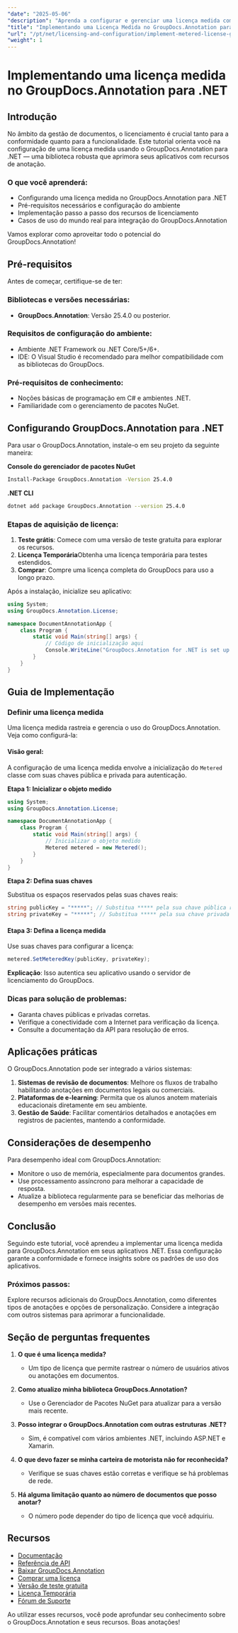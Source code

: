 ```yaml
---
"date": "2025-05-06"
"description": "Aprenda a configurar e gerenciar uma licença medida com o GroupDocs.Annotation para .NET, garantindo conformidade e funcionalidade ideal."
"title": "Implementando uma Licença Medida no GroupDocs.Annotation para .NET - Um Guia Abrangente"
"url": "/pt/net/licensing-and-configuration/implement-metered-license-groupdocs-annotation-net/"
"weight": 1
---
```


# Implementando uma licença medida no GroupDocs.Annotation para .NET

## Introdução

No âmbito da gestão de documentos, o licenciamento é crucial tanto para a conformidade quanto para a funcionalidade. Este tutorial orienta você na configuração de uma licença medida usando o GroupDocs.Annotation para .NET — uma biblioteca robusta que aprimora seus aplicativos com recursos de anotação.

### O que você aprenderá:
- Configurando uma licença medida no GroupDocs.Annotation para .NET
- Pré-requisitos necessários e configuração do ambiente
- Implementação passo a passo dos recursos de licenciamento
- Casos de uso do mundo real para integração do GroupDocs.Annotation

Vamos explorar como aproveitar todo o potencial do GroupDocs.Annotation!

## Pré-requisitos

Antes de começar, certifique-se de ter:

### Bibliotecas e versões necessárias:
- **GroupDocs.Annotation**: Versão 25.4.0 ou posterior.

### Requisitos de configuração do ambiente:
- Ambiente .NET Framework ou .NET Core/5+/6+.
- IDE: O Visual Studio é recomendado para melhor compatibilidade com as bibliotecas do GroupDocs.

### Pré-requisitos de conhecimento:
- Noções básicas de programação em C# e ambientes .NET.
- Familiaridade com o gerenciamento de pacotes NuGet.

## Configurando GroupDocs.Annotation para .NET

Para usar o GroupDocs.Annotation, instale-o em seu projeto da seguinte maneira:

**Console do gerenciador de pacotes NuGet**
```bash
Install-Package GroupDocs.Annotation -Version 25.4.0
```

**.NET CLI**
```bash
dotnet add package GroupDocs.Annotation --version 25.4.0
```

### Etapas de aquisição de licença:
1. **Teste grátis**: Comece com uma versão de teste gratuita para explorar os recursos.
2. **Licença Temporária**Obtenha uma licença temporária para testes estendidos.
3. **Comprar**: Compre uma licença completa do GroupDocs para uso a longo prazo.

Após a instalação, inicialize seu aplicativo:

```csharp
using System;
using GroupDocs.Annotation.License;

namespace DocumentAnnotationApp {
    class Program {
        static void Main(string[] args) {
            // Código de inicialização aqui
            Console.WriteLine("GroupDocs.Annotation for .NET is set up!");
        }
    }
}
```

## Guia de Implementação

### Definir uma licença medida

Uma licença medida rastreia e gerencia o uso do GroupDocs.Annotation. Veja como configurá-la:

#### Visão geral:
A configuração de uma licença medida envolve a inicialização do `Metered` classe com suas chaves pública e privada para autenticação.

**Etapa 1: Inicializar o objeto medido**

```csharp
using System;
using GroupDocs.Annotation.License;

namespace DocumentAnnotationApp {
    class Program {
        static void Main(string[] args) {
            // Inicializar o objeto medido
            Metered metered = new Metered();
        }
    }
}
```

**Etapa 2: Defina suas chaves**

Substitua os espaços reservados pelas suas chaves reais:

```csharp
string publicKey = "*****"; // Substitua ***** pela sua chave pública real
string privateKey = "*****"; // Substitua ***** pela sua chave privada real
```

#### Etapa 3: Defina a licença medida

Use suas chaves para configurar a licença:

```csharp
metered.SetMeteredKey(publicKey, privateKey);
```

**Explicação**: Isso autentica seu aplicativo usando o servidor de licenciamento do GroupDocs.

### Dicas para solução de problemas:
- Garanta chaves públicas e privadas corretas.
- Verifique a conectividade com a Internet para verificação da licença.
- Consulte a documentação da API para resolução de erros.

## Aplicações práticas

O GroupDocs.Annotation pode ser integrado a vários sistemas:

1. **Sistemas de revisão de documentos**: Melhore os fluxos de trabalho habilitando anotações em documentos legais ou comerciais.
2. **Plataformas de e-learning**: Permita que os alunos anotem materiais educacionais diretamente em seu ambiente.
3. **Gestão de Saúde**: Facilitar comentários detalhados e anotações em registros de pacientes, mantendo a conformidade.

## Considerações de desempenho

Para desempenho ideal com GroupDocs.Annotation:
- Monitore o uso de memória, especialmente para documentos grandes.
- Use processamento assíncrono para melhorar a capacidade de resposta.
- Atualize a biblioteca regularmente para se beneficiar das melhorias de desempenho em versões mais recentes.

## Conclusão

Seguindo este tutorial, você aprendeu a implementar uma licença medida para GroupDocs.Annotation em seus aplicativos .NET. Essa configuração garante a conformidade e fornece insights sobre os padrões de uso dos aplicativos.

### Próximos passos:
Explore recursos adicionais do GroupDocs.Annotation, como diferentes tipos de anotações e opções de personalização. Considere a integração com outros sistemas para aprimorar a funcionalidade.

## Seção de perguntas frequentes

1. **O que é uma licença medida?**
   - Um tipo de licença que permite rastrear o número de usuários ativos ou anotações em documentos.

2. **Como atualizo minha biblioteca GroupDocs.Annotation?**
   - Use o Gerenciador de Pacotes NuGet para atualizar para a versão mais recente.

3. **Posso integrar o GroupDocs.Annotation com outras estruturas .NET?**
   - Sim, é compatível com vários ambientes .NET, incluindo ASP.NET e Xamarin.

4. **O que devo fazer se minha carteira de motorista não for reconhecida?**
   - Verifique se suas chaves estão corretas e verifique se há problemas de rede.

5. **Há alguma limitação quanto ao número de documentos que posso anotar?**
   - O número pode depender do tipo de licença que você adquiriu.

## Recursos
- [Documentação](https://docs.groupdocs.com/annotation/net/)
- [Referência de API](https://reference.groupdocs.com/annotation/net/)
- [Baixar GroupDocs.Annotation](https://releases.groupdocs.com/annotation/net/)
- [Comprar uma licença](https://purchase.groupdocs.com/buy)
- [Versão de teste gratuita](https://releases.groupdocs.com/annotation/net/)
- [Licença Temporária](https://purchase.groupdocs.com/temporary-license/)
- [Fórum de Suporte](https://forum.groupdocs.com/c/annotation/)

Ao utilizar esses recursos, você pode aprofundar seu conhecimento sobre o GroupDocs.Annotation e seus recursos. Boas anotações!